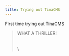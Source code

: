 ```yaml
---
title: Trying out TinaCMS
---
```


First time trying out TinaCMS

> WHAT A THRILLER!\
> \
> ﻿\
> \
>
